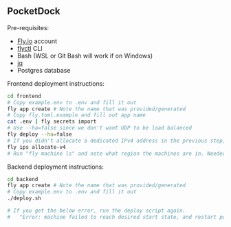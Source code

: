 ## PocketDock

Pre-requisites:
- [Fly.io](https://fly.io) account
- [flyctl](https://fly.io/docs/hands-on/install-flyctl/) CLI
- Bash (WSL or Git Bash will work if on Windows)
- [jq](https://jqlang.github.io/jq/)
- Postgres database

Frontend deployment instructions:
```sh
cd frontend
# Copy example.env to .env and fill it out
fly app create # Note the name that was provided/generated
# Copy fly.toml.example and fill out app name
cat .env | fly secrets import
# Use --ha=false since we don't want UDP to be load balanced
fly deploy --ha=false
# If you didn't allocate a dedicated IPv4 address in the previous step, run
fly ips allocate-v4
# Run "fly machine ls" and note what region the machines are in. Needed for the next step.
```

Backend deployment instructions:
```sh
cd backend
fly app create # Note the name that was provided/generated
# Copy example.env to .env and fill it out
./deploy.sh

# If you get the below error, run the deploy script again.
#   "Error: machine failed to reach desired start state, and restart policy was set to no restart", 
```